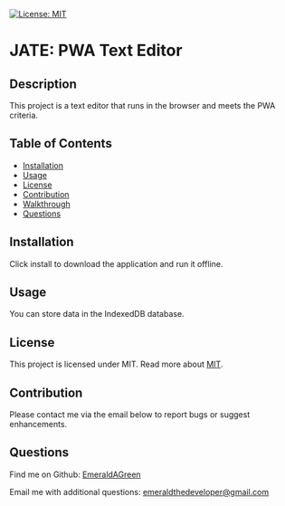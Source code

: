 
[![License: MIT](https://img.shields.io/badge/License-MIT-yellow.svg)](https://opensource.org/licenses/MIT)

# JATE: PWA Text Editor

## Description
This project is a text editor that runs in the browser and meets the PWA criteria. 

## Table of Contents
* [Installation](#installation)
* [Usage](#usage)
* [License](#license)
* [Contribution](#contribution)
* [Walkthrough](#walkthrough)
* [Questions](#questions) 
  
## Installation
Click install to download the application and run it offline.

## Usage
You can store data in the IndexedDB database.

## License
This project is licensed under  MIT.
Read more about [MIT](https://opensource.org/licenses/MIT).

## Contribution
Please contact me via the email below to report bugs or suggest enhancements.
  
## Questions
Find me on Github: [EmeraldAGreen](https://github.com/EmeraldAGreen)

Email me with additional questions: emeraldthedeveloper@gmail.com
